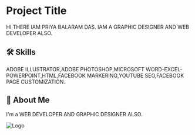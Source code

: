 
# Project Title

HI THERE 
IAM PRIYA BALARAM DAS.
IAM A GRAPHIC DESIGNER AND WEB DEVELOPER ALSO.


## 🛠 Skills
ADOBE ILLUSTRATOR,ADOBE PHOTOSHOP,MICROSOFT WORD-EXCEL-POWERPOINT,HTML,FACEBOOK MARKERING,YOUTUBE SEO,FACEBOOK PAGE CUSTOMIZATION.


## 🚀 About Me
I'm a WEB DEVELOPER AND GRAPHIC DESIGNER ALSO.


![Logo](https://scontent.fcgp7-1.fna.fbcdn.net/v/t39.30808-6/472188945_122108095190702218_5612400341505197632_n.jpg?stp=dst-jpg_s960x960_tt6&_nc_cat=108&ccb=1-7&_nc_sid=cc71e4&_nc_ohc=QNpENQNFZW0Q7kNvwFkIeaZ&_nc_oc=Admx8PVlNXN7-I7P2rSgfx0IvLN3_72FHZE2G7WXjARcIuh2ofJ3hCjelllQ0je5-7Y&_nc_zt=23&_nc_ht=scontent.fcgp7-1.fna&_nc_gid=L6vJkK5WclIPFzG0p9XU5w&oh=00_AfXEACZZjxatT2Stg5eGaQ8xUtoNOE8VqxyMSw8JT7793w&oe=689BDC37)

